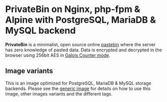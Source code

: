 # PrivateBin on Nginx, php-fpm & Alpine with PostgreSQL, MariaDB & MySQL backend

**PrivateBin** is a minimalist, open source online [pastebin](https://en.wikipedia.org/wiki/Pastebin) where the server has zero knowledge of pasted data. Data is encrypted and decrypted in the browser using 256bit AES in [Galois Counter mode](https://en.wikipedia.org/wiki/Galois/Counter_Mode).

## Image variants

This is an image optimized for PostgreSQL, MariaDB & MySQL storage backends. Please see the [generic image](https://hub.docker.com/r/privatebin/nginx-fpm-alpine) for details on how to use this image, other images variants and the different tags.
